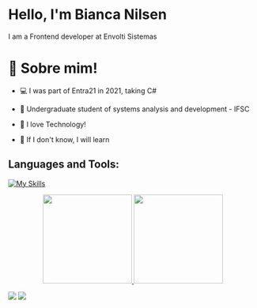 

# Hello, I'm Bianca Nilsen

I am a Frontend developer at Envolti Sistemas

#  📌  Sobre mim!


*  💻  I was part of Entra21 in 2021, taking C#

*  💚  Undergraduate student of systems analysis and development - IFSC

*  💬  I love Technology!

*  🚀  If I don't know, I will learn

## **Languages and Tools:**  
[![My Skills](https://skillicons.dev/icons?i=androidstudio,flutter,dart,angular,html,css,bootstrap,cs,dotnet,docker,nodejs,js,jest,express,nestjs,ts,azure,git,github,heroku,vercel,mysql,postgres,postman,sequelize,visualstudio,vscode,figma&perline=18)](https://skillicons.dev)


<div align="center">
  <a href="https://https://github.com/biancanilsen">
  <img height="180em" src="https://github-readme-stats.vercel.app/api?username=biancanilsen&show_icons=true&theme=nightowl&include_all_commits=true&count_private=true"/>
  <img height="180em" src="https://github-readme-stats.vercel.app/api/top-langs/?username=biancanilsen&layout=compact&langs_count=7&theme=nightowl"/>
</div>

  
<a href = "mailto:nilsenn.bianca@gmail.com"><img src="https://img.shields.io/badge/-Gmail-%23333?style=for-the-badge&logo=gmail&logoColor=white" target="_blank"></a>
<a href="https://www.linkedin.com/in/bianca-nilsen-b1607a200" target="_blank"><img src="https://img.shields.io/badge/-LinkedIn-%230077B5?style=for-the-badge&logo=linkedin&logoColor=white" target="_blank"></a> 

